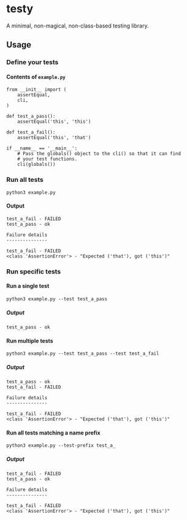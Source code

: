 # testy
A minimal, non-magical, non-class-based testing library.

## Usage

### Define your tests
#### Contents of `example.py`

```
from __init__ import (
    assertEqual,
    cli,
)

def test_a_pass():
    assertEqual('this', 'this')

def test_a_fail():
    assertEqual('this', 'that')

if __name__ == '__main__':
    # Pass the globals() object to the cli() so that it can find
    # your test functions.
    cli(globals())
```

### Run all tests
```
python3 example.py
```
#### Output
```
test_a_fail - FAILED
test_a_pass - ok

Failure details
---------------

test_a_fail - FAILED
<class 'AssertionError'> - "Expected ('that'), got ('this')"
```

### Run specific tests
#### Run a single test
```
python3 example.py --test test_a_pass
```
##### Output
```
test_a_pass - ok
```

#### Run multiple tests
```
python3 example.py --test test_a_pass --test test_a_fail
```
##### Output
```
test_a_pass - ok
test_a_fail - FAILED

Failure details
---------------

test_a_fail - FAILED
<class 'AssertionError'> - "Expected ('that'), got ('this')"
```

#### Run all tests matching a name prefix
```
python3 example.py --test-prefix test_a_
```
##### Output
```
test_a_fail - FAILED
test_a_pass - ok

Failure details
---------------

test_a_fail - FAILED
<class 'AssertionError'> - "Expected ('that'), got ('this')"
```

